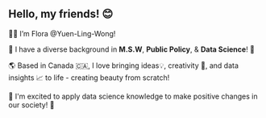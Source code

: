 ## Hello, my friends! 😊

👋🏻 I’m Flora @Yuen-Ling-Wong!

🌿 I have a diverse background in **M.S.W**, **Public Policy**, & **Data Science**! 🔭

🌎 Based in Canada 🇨🇦, I love bringing ideas💡, creativity 🎨, and data insights 📈 to life - creating beauty from scratch!

🌈 I'm excited to apply data science knowledge to make positive changes in our society! 🥰

<!--
**Yuen-Ling-Wong/Yuen-Ling-Wong** is a ✨ _special_ ✨ repository because its `README.md` (this file) appears on your GitHub profile.

Here are some ideas to get you started:

- 🔭 I’m currently working on ...
- 🌱 I’m currently learning ...
- 👯 I’m looking to collaborate on ...
- 🤔 I’m looking for help with ...
- 💬 Ask me about ...
- 📫 How to reach me: ...
- 😄 Pronouns: ...
- ⚡ Fun fact: ...
-->
